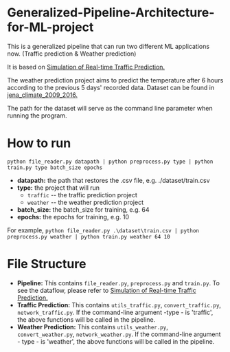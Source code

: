 # Generalized-Pipeline-Architecture-for-ML-project
This is a generalized pipeline that can run two different ML applications now. (Traffic prediction & Weather prediction)

It is based on [Simulation of Real-time Traffic Prediction.](https://github.com/ElaineYao/Simulation-of-Real-time-Traffic-Prediction)

The weather prediction project aims to predict the temperature after 6 hours according to the previous 5 days' recorded data. Dataset can be found in [jena_climate_2009_2016.](https://www.kaggle.com/stytch16/jena-climate-2009-2016)

The path for the dataset will serve as the command line parameter when running the program.

# How to run
`python file_reader.py datapath | python preprocess.py type | python train.py type batch_size epochs`

- **datapath:** the path that restores the .csv file, e.g. ./dataset/train.csv
- **type:** the project that will run
  - `traffic` -- the traffic prediction project
  - `weather` -- the weather prediction project
- **batch_size:** the batch_size for training, e.g. 64
- **epochs:** the epochs for training, e.g. 10

For example, `python file_reader.py .\dataset\train.csv | python preprocess.py weather | python train.py weather 64 10`

# File Structure
- **Pipeline:** This contains `file_reader.py`, `preprocess.py` and `train.py`. To see the dataflow, please refer to [Simulation of Real-time Traffic Prediction.](https://github.com/ElaineYao/Simulation-of-Real-time-Traffic-Prediction)
- **Traffic Prediction:** This contains `utils_traffic.py`, `convert_traffic.py`, `network_traffic.py`. If the command-line argument -type - is 'traffic', the above functions will be called in the pipeline.
- **Weather Prediction:** This contains `utils_weather.py`, `convert_weather.py`, `network_weather.py`. If the command-line argument - type - is 'weather', the above functions will be called in the pipeline.
